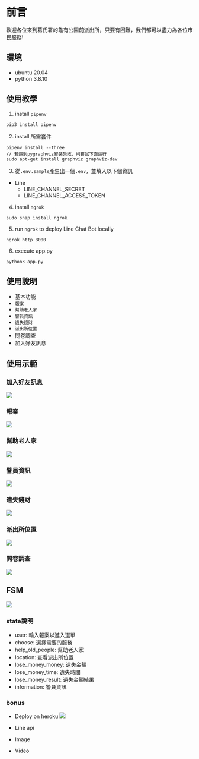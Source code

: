 # 前言
歡迎各位來到葛氏署的龜有公園前派出所，只要有困難，我們都可以盡力為各位市民服務!
## 環境
- ubuntu 20.04
- python 3.8.10
## 使用教學
1. install `pipenv`
```shell
pip3 install pipenv
```
2. install 所需套件
```shell
pipenv install --three
// 若遇到pygraphviz安裝失敗，則嘗試下面這行
sudo apt-get install graphviz graphviz-dev
```
3. 從`.env.sample`產生出一個`.env`，並填入以下個資訊

- Line
    - LINE_CHANNEL_SECRET
    - LINE_CHANNEL_ACCESS_TOKEN
4. install `ngrok`

```shell
sudo snap install ngrok
```
5. run `ngrok` to deploy Line Chat Bot locally
```shell
ngrok http 8000
```
6. execute app.py
```shell
python3 app.py
```
## 使用說明
- 基本功能
- `報案`
- `幫助老人家`
- `警員資訊`
- `遺失錢財`
- `派出所位置`
- 問卷調查
- 加入好友訊息
## 使用示範

### 加入好友訊息
![](https://img.onl/i9GbSN)

### 報案
![](https://img.onl/w4ED3H)
 
### 幫助老人家
![](https://img.onl/VzluYf)

### 警員資訊
![](https://img.onl/2TLuzd)

### 遺失錢財
![](https://img.onl/oJovVB)

### 派出所位置
![](https://img.onl/Zs9qQ0)

### 問卷調查
![](https://img.onl/TBX4Hc)

## FSM
![](https://img.onl/1zBDsZ)

### state說明
- user: 輸入報案以進入選單
- choose: 選擇需要的服務
- help_old_people: 幫助老人家
- location: 查看派出所位置
- lose_money_money: 遺失金額
- lose_money_time: 遺失時間
- lose_money_result: 遺失金額結果
- information: 警員資訊

### bonus
- Deploy on heroku
![](https://img.onl/uycMH8)

- Line api

- Image

- Video


